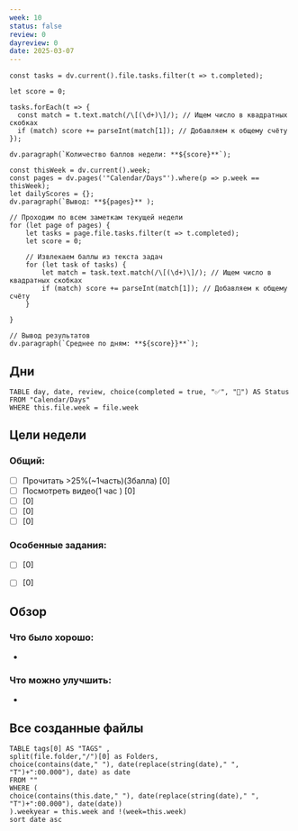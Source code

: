 ```yaml
---
week: 10
status: false
review: 0
dayreview: 0
date: 2025-03-07
---
```

```dataviewjs
const tasks = dv.current().file.tasks.filter(t => t.completed);

let score = 0;

tasks.forEach(t => {
  const match = t.text.match(/\[(\d+)\]/); // Ищем число в квадратных скобках
  if (match) score += parseInt(match[1]); // Добавляем к общему счёту
});

dv.paragraph(`Количество баллов недели: **${score}**`);
```

```dataviewjs
const thisWeek = dv.current().week;
const pages = dv.pages('"Calendar/Days"').where(p => p.week == thisWeek);
let dailyScores = {};
dv.paragraph(`Вывод: **${pages}** );
```

```
// Проходим по всем заметкам текущей недели
for (let page of pages) {
    let tasks = page.file.tasks.filter(t => t.completed);
    let score = 0;

    // Извлекаем баллы из текста задач
    for (let task of tasks) {
        let match = task.text.match(/\[(\d+)\]/); // Ищем число в квадратных скобках
        if (match) score += parseInt(match[1]); // Добавляем к общему счёту
    }

}

// Вывод результатов
dv.paragraph(`Среднее по дням: **${score}}**`);
```



## Дни
```dataview
TABLE day, date, review, choice(completed = true, "✅", "🔄") AS Status
FROM "Calendar/Days" 
WHERE this.file.week = file.week
```

## Цели недели

### Общий:
- [ ] Прочитать >25%(~1часть)(3балла) [0]
- [ ] Посмотреть видео(1 час ) [0]
- [ ] [0]
- [ ] [0]
- [ ] [0]
### Особенные задания:
- [ ] [0]
- [ ] [0]




## Обзор

### Что было хорошо:
 - 



### Что можно улучшить:
- 


## Все созданные файлы
```dataview
TABLE tags[0] AS "TAGS" ,
split(file.folder,"/")[0] as Folders,
choice(contains(date," "), date(replace(string(date)," ", "T")+":00.000"), date) as date
FROM ""
WHERE (
choice(contains(this.date," "), date(replace(string(date)," ", "T")+":00.000"), date(date))
).weekyear = this.week and !(week=this.week)
sort date asc
```
